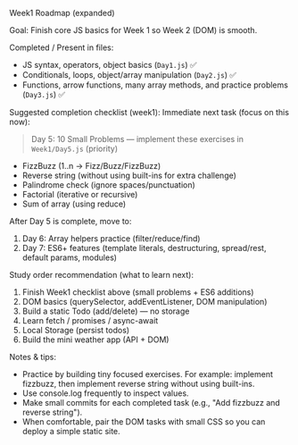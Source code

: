 Week1 Roadmap (expanded)

Goal: Finish core JS basics for Week 1 so Week 2 (DOM) is smooth.

Completed / Present in files:
- JS syntax, operators, object basics (`Day1.js`) ✅
- Conditionals, loops, object/array manipulation (`Day2.js`) ✅
- Functions, arrow functions, many array methods, and practice problems (`Day3.js`) ✅

Suggested completion checklist (week1):
Immediate next task (focus on this now):

> Day 5: 10 Small Problems — implement these exercises in `Week1/Day5.js` (priority)

- FizzBuzz (1..n -> Fizz/Buzz/FizzBuzz)
- Reverse string (without using built-ins for extra challenge)
- Palindrome check (ignore spaces/punctuation)
- Factorial (iterative or recursive)
- Sum of array (using reduce)

After Day 5 is complete, move to:

1. Day 6: Array helpers practice (filter/reduce/find)
2. Day 7: ES6+ features (template literals, destructuring, spread/rest, default params, modules)

Study order recommendation (what to learn next):
1. Finish Week1 checklist above (small problems + ES6 additions)
2. DOM basics (querySelector, addEventListener, DOM manipulation)
3. Build a static Todo (add/delete) — no storage
4. Learn fetch / promises / async-await
5. Local Storage (persist todos)
6. Build the mini weather app (API + DOM)

Notes & tips:
- Practice by building tiny focused exercises. For example: implement fizzbuzz, then implement reverse string without using built-ins.
- Use console.log frequently to inspect values.
- Make small commits for each completed task (e.g., "Add fizzbuzz and reverse string").
- When comfortable, pair the DOM tasks with small CSS so you can deploy a simple static site.


